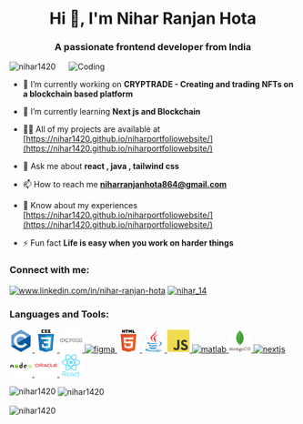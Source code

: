 
<h1 align="center">Hi 👋, I'm Nihar Ranjan Hota</h1>
<h3 align="center">A passionate frontend developer from India</h3>
<img align="right" alt="Coding" width="400" src="https://encrypted-tbn0.gstatic.com/images?q=tbn:ANd9GcQelKwpVcKd8BG-PSoKyLTX9rNcuXNY-eTAMJXA64P2&s">


<p align="left"> <img src="https://komarev.com/ghpvc/?username=nihar1420&label=Profile%20views&color=0e75b6&style=flat" alt="nihar1420" /> </p>

- 🔭 I’m currently working on **CRYPTRADE - Creating and trading NFTs on a blockchain based platform**

- 🌱 I’m currently learning **Next js and Blockchain**

- 👨‍💻 All of my projects are available at [https://nihar1420.github.io/niharportfoliowebsite/](https://nihar1420.github.io/niharportfoliowebsite/)

- 💬 Ask me about **react , java , tailwind css**

- 📫 How to reach me **niharranjanhota864@gmail.com**

- 📄 Know about my experiences [https://nihar1420.github.io/niharportfoliowebsite/](https://nihar1420.github.io/niharportfoliowebsite/)

- ⚡ Fun fact **Life is easy when you work on harder things**

<h3 align="left">Connect with me:</h3>
<p align="left">
<a href="https://linkedin.com/in/www.linkedin.com/in/nihar-ranjan-hota" target="blank"><img align="center" src="https://raw.githubusercontent.com/rahuldkjain/github-profile-readme-generator/master/src/images/icons/Social/linked-in-alt.svg" alt="www.linkedin.com/in/nihar-ranjan-hota" height="30" width="40" /></a>
<a href="https://instagram.com/nihar_14" target="blank"><img align="center" src="https://raw.githubusercontent.com/rahuldkjain/github-profile-readme-generator/master/src/images/icons/Social/instagram.svg" alt="nihar_14" height="30" width="40" /></a>
</p>

<h3 align="left">Languages and Tools:</h3>
<p align="left"> <a href="https://www.cprogramming.com/" target="_blank" rel="noreferrer"> <img src="https://raw.githubusercontent.com/devicons/devicon/master/icons/c/c-original.svg" alt="c" width="40" height="40"/> </a> <a href="https://www.w3schools.com/css/" target="_blank" rel="noreferrer"> <img src="https://raw.githubusercontent.com/devicons/devicon/master/icons/css3/css3-original-wordmark.svg" alt="css3" width="40" height="40"/> </a> <a href="https://expressjs.com" target="_blank" rel="noreferrer"> <img src="https://raw.githubusercontent.com/devicons/devicon/master/icons/express/express-original-wordmark.svg" alt="express" width="40" height="40"/> </a> <a href="https://www.figma.com/" target="_blank" rel="noreferrer"> <img src="https://www.vectorlogo.zone/logos/figma/figma-icon.svg" alt="figma" width="40" height="40"/> </a> <a href="https://www.w3.org/html/" target="_blank" rel="noreferrer"> <img src="https://raw.githubusercontent.com/devicons/devicon/master/icons/html5/html5-original-wordmark.svg" alt="html5" width="40" height="40"/> </a> <a href="https://www.java.com" target="_blank" rel="noreferrer"> <img src="https://raw.githubusercontent.com/devicons/devicon/master/icons/java/java-original.svg" alt="java" width="40" height="40"/> </a> <a href="https://developer.mozilla.org/en-US/docs/Web/JavaScript" target="_blank" rel="noreferrer"> <img src="https://raw.githubusercontent.com/devicons/devicon/master/icons/javascript/javascript-original.svg" alt="javascript" width="40" height="40"/> </a> <a href="https://www.mathworks.com/" target="_blank" rel="noreferrer"> <img src="https://upload.wikimedia.org/wikipedia/commons/2/21/Matlab_Logo.png" alt="matlab" width="40" height="40"/> </a> <a href="https://www.mongodb.com/" target="_blank" rel="noreferrer"> <img src="https://raw.githubusercontent.com/devicons/devicon/master/icons/mongodb/mongodb-original-wordmark.svg" alt="mongodb" width="40" height="40"/> </a> <a href="https://nextjs.org/" target="_blank" rel="noreferrer"> <img src="https://cdn.worldvectorlogo.com/logos/nextjs-2.svg" alt="nextjs" width="40" height="40"/> </a> <a href="https://nodejs.org" target="_blank" rel="noreferrer"> <img src="https://raw.githubusercontent.com/devicons/devicon/master/icons/nodejs/nodejs-original-wordmark.svg" alt="nodejs" width="40" height="40"/> </a> <a href="https://www.oracle.com/" target="_blank" rel="noreferrer"> <img src="https://raw.githubusercontent.com/devicons/devicon/master/icons/oracle/oracle-original.svg" alt="oracle" width="40" height="40"/> </a> <a href="https://reactjs.org/" target="_blank" rel="noreferrer"> <img src="https://raw.githubusercontent.com/devicons/devicon/master/icons/react/react-original-wordmark.svg" alt="react" width="40" height="40"/> </a> </p>

<p><img align="left" src="https://github-readme-stats.vercel.app/api/top-langs?username=nihar1420&show_icons=true&locale=en&layout=compact" alt="nihar1420" /></p>

<p>&nbsp;<img align="center" src="https://github-readme-stats.vercel.app/api?username=nihar1420&show_icons=true&locale=en" alt="nihar1420" /></p>

<p><img align="center" src="https://github-readme-streak-stats.herokuapp.com/?user=nihar1420&" alt="nihar1420" /></p>

